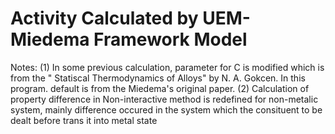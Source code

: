 # Activity Calculated by UEM-Miedema Framework Model

Notes: (1) In some previous calculation, parameter for C is modified
which is from the " Statiscal Thermodynamics of Alloys" by N. A. Gokcen. In this program. default is from the Miedema's original paper.
(2) Calculation of property difference in Non-interactive method is redefined for non-metalic system, 
mainly difference occured in the system which the consituent to be dealt before trans it into metal state
